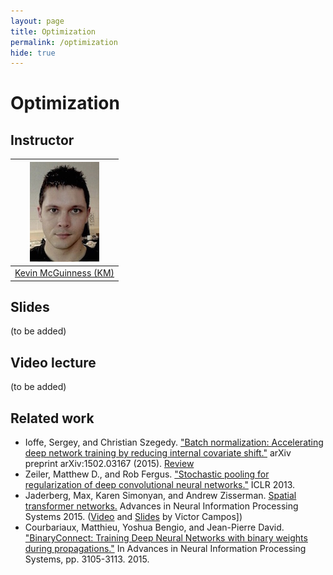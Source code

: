```yaml
---
layout: page
title: Optimization
permalink: /optimization
hide: true
---
```


# Optimization

## Instructor

| ![Kevin McGuinness][KevinMcGuinness-photo]  |
|:-:|
|  [Kevin McGuinness (KM)](KevinMcGuinness-web)     |

[KevinMcGuinness-web]: https://www.insight-centre.org/users/kevin-mcguinness
[KevinMcGuinness-photo]: img/instructors/KevinMcGuinness.jpg "Kevin McGuinness"

## Slides

(to be added)

## Video lecture

(to be added)


## Related work

* Ioffe, Sergey, and Christian Szegedy. ["Batch normalization: Accelerating deep network training by reducing internal covariate shift."](http://arxiv.org/abs/1502.03167) arXiv preprint arXiv:1502.03167 (2015). [Review](https://theberkeleyview.wordpress.com/2016/01/15/batch-normalization-accelerating-deep-network-training-by-reducing-internal-covariate-shift/)
* Zeiler, Matthew D., and Rob Fergus. ["Stochastic pooling for regularization of deep convolutional neural networks."](http://arxiv.org/abs/1301.3557) ICLR 2013.
*  Jaderberg, Max, Karen Simonyan, and Andrew Zisserman. [Spatial transformer networks.](http://papers.nips.cc/paper/5854-spatial-transformer-networks) Advances in Neural Information Processing Systems 2015. ([Video](https://youtu.be/6NOQC_fl1hQ) and [Slides](http://www.slideshare.net/xavigiro/spatial-transformer-networks) by Victor Campos])
*  Courbariaux, Matthieu, Yoshua Bengio, and Jean-Pierre David. ["BinaryConnect: Training Deep Neural Networks with binary weights during propagations."](http://papers.nips.cc/paper/5647-shape-and-illumination-from-shading-using-the-generic-viewpoint-assumption) In Advances in Neural Information Processing Systems, pp. 3105-3113. 2015.
